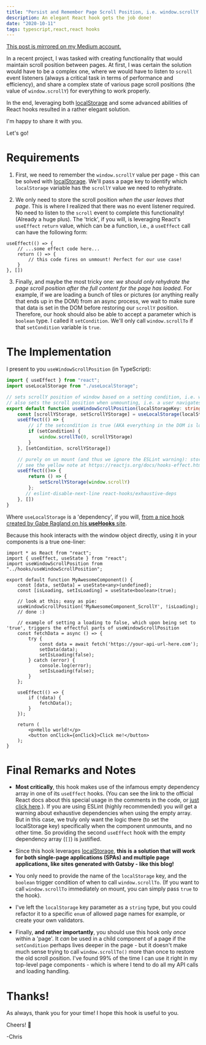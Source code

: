 ```yaml
---
title: "Persist and Remember Page Scroll Position, i.e. window.scrollY Using React Hooks"
description: An elegant React hook gets the job done!
date: "2020-10-11"
tags: typescript,react,react hooks
---
```


[This post is mirrored on my Medium account.](https://medium.com/@frewin.christopher/persist-and-remember-page-scroll-position-i-e-window-scrolly-using-react-hooks-f80884211f2d)

In a recent project, I was tasked with creating functionality that would maintain scroll position between pages. At first, I was certain the solution would have to be a complex one, where we would have to listen to `scroll` event listeners (always a critical task in terms of performance and efficiency), and share a complex state of various page scroll positions (the value of `window.scrollY`) for everything to work properly. 

In the end, leveraging both [localStorage](https://developer.mozilla.org/en-US/docs/Web/API/Window/localStorage) and some advanced abilities of React hooks resulted in a rather elegant solution.

I'm happy to share it with you.

Let's go!

# Requirements

1. First, we need to remember the `window.scrollY` value per page - this can be solved with [localStorage](https://developer.mozilla.org/en-US/docs/Web/API/Window/localStorage). We'll pass a page key to identify which `localStorage` variable has the `scrollY` value we need to rehydrate.

2. We only need to store the scroll position _when the user leaves that page_. This is where I realized that there was no event listener required. No need to listen to the `scroll` event to complete this functionality! (Already a huge plus). The 'trick', if you will, is leveraging React's `useEffect` `return` value, which can be a function, i.e., a `useEffect` call can have the following form:

```tsx
useEffect(() => {
    // ...some effect code here...
    return () => {
        // this code fires on unmount! Perfect for our use case!
    }
}, [])
```

3. Finally, and maybe the most tricky one: _we should only rehydrate the page scroll position after the full content for the page has loaded_. For example, if we are loading a bunch of tiles or pictures (or anything really that ends up in the DOM) from an async process, we wait to make sure that data is set in the DOM before restoring our `scrollY` position. Therefore, our hook should also be able to accept a parameter which is `boolean` type. I called it `setCondition`. We'll only call `window.scrollTo` if that `setCondition` variable is `true`.

# The Implementation

I present to you `useWindowScrollPosition` (in TypeScript):

```typescript
import { useEffect } from "react";
import useLocalStorage from "./useLocalStorage";

// sets scrollY position of window based on a setting condition, i.e. when api calls are done
// also sets the scroll position when unmounting, i.e. a user navigates to a different page
export default function useWindowScrollPosition(localStorageKey: string, setCondition: boolean): void {
    const [scrollYStorage, setScrollYStorage] = useLocalStorage(localStorageKey, 0);
    useEffect(() => {
        // if the setcondition is true (AKA everything in the DOM is loaded: fire off the scrollTo()!)
        if (setCondition) {
            window.scrollTo(0, scrollYStorage)
        }
    }, [setCondition, scrollYStorage])

    // purely on un mount (and thus we ignore the ESLint warning): store the scroll position the user was at to localStorage
    // see the yellow note at https://reactjs.org/docs/hooks-effect.html near the very bottom
    useEffect(()=> {
        return () => {
            setScrollYStorage(window.scrollY)
        };
       // eslint-disable-next-line react-hooks/exhaustive-deps
    }, [])
}
```

Where `useLocalStorage` is a 'dependency', if you will, [from a nice hook created by Gabe Ragland on his **useHooks** site](https://usehooks.com/useLocalStorage/).

Because this hook interacts with the window object directly, using it in your components is a true one-liner:

```tsx
import * as React from "react";
import { useEffect, useState } from "react";
import useWindowScrollPosition from "../hooks/useWindowScrollPosition";

export default function MyAwesomeComponent() {
    const [data, setData] = useState<any>(undefined);
    const [isLoading, setIsLoading] = useState<boolean>(true);

    // look at this; easy as pie:
    useWindowScrollPosition('MyAwesomeComponent_ScrollY', !isLoading);
    // done :)

    // example of setting a loading to false, which upon being set to 'true', triggers the effectful parts of useWindowScrollPosition
    const fetchData = async () => {
        try {
            const data = await fetch('https://your-api-url-here.com');
            setData(data);
            setIsLoading(false);
        } catch (error) {
            console.log(error);
            setIsLoading(false);
        }
    };

    useEffect(() => {
        if (!data) {
            fetchData();
        }
    });

    return (
        <p>Hello world!</p>
        <button onClick={onClick}>Click me!</button>
    );
}
```

# Final Remarks and Notes

- **Most critically**, this hook makes use of the infamous empty dependency array in one of its `useEffect` hooks. (You can see the link to the official React docs about this special usage in the comments in the code, or [just click here](https://reactjs.org/docs/hooks-effect.html).). If you are using ESLint (highly recommended) you _will_ get a warning about exhaustive dependencies when using the empty array. But in this case, we truly only want the logic there (to set the localStorage key) specifically when the component unmounts, and no other time. So providing the second `useEffect` hook with the empty dependency array (`[]`) is justified.

- Since this hook leverages [localStorage](https://developer.mozilla.org/en-US/docs/Web/API/Window/localStorage), **this is a solution that will work for both single-page applications (SPAs) and multiple page applications, like sites generated with Gatsby - like this blog!**

- You only need to provide the name of the `localStorage` key, and the `boolean` trigger condition of when to call `window.scrollTo`. (If you want to call `window.scrollTo` immediately on mount, you can simply pass `true` to the hook).

- I've left the `localStorage` key parameter as a `string` type, but you could refactor it to a specific `enum` of allowed page names for example, or create your own validators.

- Finally, **and rather importantly**, you should use this hook only _once_ within a 'page'. It _can_ be used in a child component of a page if the `setCondition` perhaps lives deeper in the page - but it doesn't make much sense trying to call `window.scrollTo()` more than once to restore the old scroll position. I've found 99% of the time I can use it right in my top-level page components - which is where I tend to do all my API calls and loading handling.

# Thanks!

As always, thank you for your time! I hope this hook is useful to you.

Cheers! 🍺

-Chris